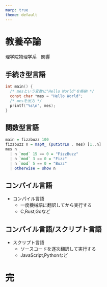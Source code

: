 ```yaml
---
marp: true
theme: default
---
```

<!--
headingDivider: 2
-->



# 教養卒論
理学院物理学系　関響

## 手続き型言語
```c
int main() {
  /* mesという変数に"Hello World"を格納 */
  const char *mes = "Hello World";
  /* mesを出力 */
  printf("%s\n", mes);
}
```
## 関数型言語

```haskell
main = fizzbuzz 100
fizzbuzz n = mapM_ (putStrLn . mes) [1..n]
mes n 
  | n `mod` 15 == 0 = "FizzBuzz"
  | n `mod` 3 == 0 = "Fizz"
  | n `mod` 5 == 0 = "Buzz"
  | otherwise = show n
```
## コンパイル言語

- コンパイル言語
  - 一度機械語に翻訳してから実行する
  - C,Rust,Goなど

## コンパイル言語/スクリプト言語

- スクリプト言語
  - ソースコードを逐次翻訳して実行する
  - JavaScript,Pythonなど
# 完
